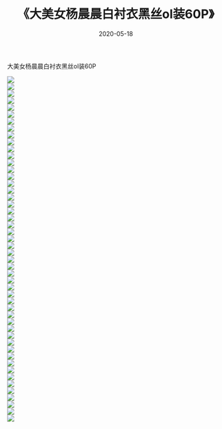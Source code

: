 ﻿---
layout: post
title:  《大美女杨晨晨白衬衣黑丝ol装60P》
date:   2020-05-18
img: http://img.660000.xyz/Sharelink/性感/2020/大美女杨晨晨白衬衣黑丝ol装60P/000.jpg
categories: [美女, 清纯, 唯美]
---

大美女杨晨晨白衬衣黑丝ol装60P

  ![](http://img.660000.xyz/Sharelink/性感/2020/大美女杨晨晨白衬衣黑丝ol装60P/001.jpg) <br> ![](http://img.660000.xyz/Sharelink/性感/2020/大美女杨晨晨白衬衣黑丝ol装60P/002.jpg) <br> ![](http://img.660000.xyz/Sharelink/性感/2020/大美女杨晨晨白衬衣黑丝ol装60P/003.jpg) <br> ![](http://img.660000.xyz/Sharelink/性感/2020/大美女杨晨晨白衬衣黑丝ol装60P/004.jpg) <br> ![](http://img.660000.xyz/Sharelink/性感/2020/大美女杨晨晨白衬衣黑丝ol装60P/005.jpg) <br> ![](http://img.660000.xyz/Sharelink/性感/2020/大美女杨晨晨白衬衣黑丝ol装60P/006.jpg) <br> ![](http://img.660000.xyz/Sharelink/性感/2020/大美女杨晨晨白衬衣黑丝ol装60P/007.jpg) <br> ![](http://img.660000.xyz/Sharelink/性感/2020/大美女杨晨晨白衬衣黑丝ol装60P/008.jpg) <br> ![](http://img.660000.xyz/Sharelink/性感/2020/大美女杨晨晨白衬衣黑丝ol装60P/009.jpg) <br> ![](http://img.660000.xyz/Sharelink/性感/2020/大美女杨晨晨白衬衣黑丝ol装60P/010.jpg) <br> ![](http://img.660000.xyz/Sharelink/性感/2020/大美女杨晨晨白衬衣黑丝ol装60P/011.jpg) <br> ![](http://img.660000.xyz/Sharelink/性感/2020/大美女杨晨晨白衬衣黑丝ol装60P/012.jpg) <br> ![](http://img.660000.xyz/Sharelink/性感/2020/大美女杨晨晨白衬衣黑丝ol装60P/013.jpg) <br> ![](http://img.660000.xyz/Sharelink/性感/2020/大美女杨晨晨白衬衣黑丝ol装60P/014.jpg) <br> ![](http://img.660000.xyz/Sharelink/性感/2020/大美女杨晨晨白衬衣黑丝ol装60P/015.jpg) <br> ![](http://img.660000.xyz/Sharelink/性感/2020/大美女杨晨晨白衬衣黑丝ol装60P/016.jpg) <br> ![](http://img.660000.xyz/Sharelink/性感/2020/大美女杨晨晨白衬衣黑丝ol装60P/017.jpg) <br> ![](http://img.660000.xyz/Sharelink/性感/2020/大美女杨晨晨白衬衣黑丝ol装60P/018.jpg) <br> ![](http://img.660000.xyz/Sharelink/性感/2020/大美女杨晨晨白衬衣黑丝ol装60P/019.jpg) <br> ![](http://img.660000.xyz/Sharelink/性感/2020/大美女杨晨晨白衬衣黑丝ol装60P/020.jpg) <br> ![](http://img.660000.xyz/Sharelink/性感/2020/大美女杨晨晨白衬衣黑丝ol装60P/021.jpg) <br> ![](http://img.660000.xyz/Sharelink/性感/2020/大美女杨晨晨白衬衣黑丝ol装60P/022.jpg) <br> ![](http://img.660000.xyz/Sharelink/性感/2020/大美女杨晨晨白衬衣黑丝ol装60P/023.jpg) <br> ![](http://img.660000.xyz/Sharelink/性感/2020/大美女杨晨晨白衬衣黑丝ol装60P/024.jpg) <br> ![](http://img.660000.xyz/Sharelink/性感/2020/大美女杨晨晨白衬衣黑丝ol装60P/025.jpg) <br> ![](http://img.660000.xyz/Sharelink/性感/2020/大美女杨晨晨白衬衣黑丝ol装60P/026.jpg) <br> ![](http://img.660000.xyz/Sharelink/性感/2020/大美女杨晨晨白衬衣黑丝ol装60P/027.jpg) <br> ![](http://img.660000.xyz/Sharelink/性感/2020/大美女杨晨晨白衬衣黑丝ol装60P/028.jpg) <br> ![](http://img.660000.xyz/Sharelink/性感/2020/大美女杨晨晨白衬衣黑丝ol装60P/029.jpg) <br> ![](http://img.660000.xyz/Sharelink/性感/2020/大美女杨晨晨白衬衣黑丝ol装60P/030.jpg) <br> ![](http://img.660000.xyz/Sharelink/性感/2020/大美女杨晨晨白衬衣黑丝ol装60P/031.jpg) <br> ![](http://img.660000.xyz/Sharelink/性感/2020/大美女杨晨晨白衬衣黑丝ol装60P/032.jpg) <br> ![](http://img.660000.xyz/Sharelink/性感/2020/大美女杨晨晨白衬衣黑丝ol装60P/033.jpg) <br> ![](http://img.660000.xyz/Sharelink/性感/2020/大美女杨晨晨白衬衣黑丝ol装60P/034.jpg) <br> ![](http://img.660000.xyz/Sharelink/性感/2020/大美女杨晨晨白衬衣黑丝ol装60P/035.jpg) <br> ![](http://img.660000.xyz/Sharelink/性感/2020/大美女杨晨晨白衬衣黑丝ol装60P/036.jpg) <br> ![](http://img.660000.xyz/Sharelink/性感/2020/大美女杨晨晨白衬衣黑丝ol装60P/037.jpg) <br> ![](http://img.660000.xyz/Sharelink/性感/2020/大美女杨晨晨白衬衣黑丝ol装60P/038.jpg) <br> ![](http://img.660000.xyz/Sharelink/性感/2020/大美女杨晨晨白衬衣黑丝ol装60P/039.jpg) <br> ![](http://img.660000.xyz/Sharelink/性感/2020/大美女杨晨晨白衬衣黑丝ol装60P/040.jpg) <br> ![](http://img.660000.xyz/Sharelink/性感/2020/大美女杨晨晨白衬衣黑丝ol装60P/041.jpg) <br> ![](http://img.660000.xyz/Sharelink/性感/2020/大美女杨晨晨白衬衣黑丝ol装60P/042.jpg) <br> ![](http://img.660000.xyz/Sharelink/性感/2020/大美女杨晨晨白衬衣黑丝ol装60P/043.jpg) <br> ![](http://img.660000.xyz/Sharelink/性感/2020/大美女杨晨晨白衬衣黑丝ol装60P/044.jpg) <br> ![](http://img.660000.xyz/Sharelink/性感/2020/大美女杨晨晨白衬衣黑丝ol装60P/045.jpg) <br> ![](http://img.660000.xyz/Sharelink/性感/2020/大美女杨晨晨白衬衣黑丝ol装60P/046.jpg) <br> ![](http://img.660000.xyz/Sharelink/性感/2020/大美女杨晨晨白衬衣黑丝ol装60P/047.jpg) <br> ![](http://img.660000.xyz/Sharelink/性感/2020/大美女杨晨晨白衬衣黑丝ol装60P/048.jpg) <br> ![](http://img.660000.xyz/Sharelink/性感/2020/大美女杨晨晨白衬衣黑丝ol装60P/049.jpg) <br> ![](http://img.660000.xyz/Sharelink/性感/2020/大美女杨晨晨白衬衣黑丝ol装60P/050.jpg) <br>